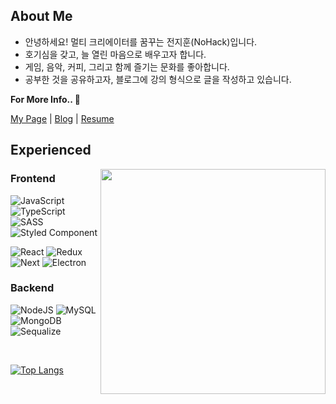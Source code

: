 ## About Me

- 안녕하세요! 멀티 크리에이터를 꿈꾸는 전지훈(NoHack)입니다.
- 호기심을 갖고, 늘 열린 마음으로 배우고자 합니다.
- 게임, 음악, 커피, 그리고 함께 즐기는 문화를 좋아합니다.
- 공부한 것을 공유하고자, 블로그에 강의 형식으로 글을 작성하고 있습니다.

**For More Info.. 👏**

[My Page]() | [Blog](https://nohack.tistory.com) | [Resume]()

## Experienced

<div>
  <img src="https://c.tenor.com/FP0pyJi9ZL0AAAAC/star-vs-the-forces-of-evil-butterfly.gif" style="object-fit: cover; height: 360px;" align="right">
</div>

### Frontend

![JavaScript](<https://img.shields.io/badge/js(ES6)-f7df1e?style=for-the-badge&logo=javascript&logoColor=black>)
![TypeScript](https://img.shields.io/badge/ts-3178C6?style=for-the-badge&logo=typescript&logoColor=white)
![SASS](https://img.shields.io/badge/SASS-hotpink.svg?style=for-the-badge&logo=SASS&logoColor=white)
![Styled Component](https://img.shields.io/badge/styled-DB7093.svg?style=for-the-badge&logo=styled-components&logoColor=white)

![React](https://img.shields.io/badge/react-0088CC?style=for-the-badge&logo=react&logoColor=white)
![Redux](https://img.shields.io/badge/redux-764ABC?style=for-the-badge&logo=redux&logoColor=white)
![Next](https://img.shields.io/badge/next-000000?style=for-the-badge&logo=next.js&logoColor=white)
![Electron](https://img.shields.io/badge/electron-47848F?style=for-the-badge&logo=electron&logoColor=white)

### Backend

![NodeJS](https://img.shields.io/badge/node-6DA55F?style=for-the-badge&logo=node.js&logoColor=white)
![MySQL](https://img.shields.io/badge/mysql-4479a1?style=for-the-badge&logo=mysql&logoColor=white)
![MongoDB](https://img.shields.io/badge/MongoDB-%234ea94b.svg?style=for-the-badge&logo=mongodb&logoColor=white)
![Sequalize](https://img.shields.io/badge/sequelize-52B0E7?style=for-the-badge&logo=Sequelize&logoColor=white)

<br>

[![Top Langs](https://github-readme-stats.vercel.app/api/top-langs/?username=n0hack&layout=compact)](https://github.com/n0hack/github-readme-stats)
